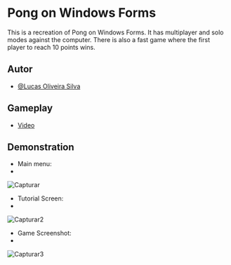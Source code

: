 
# Pong on Windows Forms

This is a recreation of Pong on Windows Forms. It has multiplayer and solo modes against the computer. There is also a fast game where the first player to reach 10 points wins.




## Autor

- [@Lucas Oliveira Silva](https://github.com/Lucas-O-S)

## Gameplay

- [Video](https://www.youtube.com/watch?v=QpX3KVFu1UY&t=32s)

## Demonstration

- Main menu:
- 
![Capturar](https://github.com/Lucas-O-S/Pong-on-Windows-Forms/assets/127321390/278904a3-8533-4f68-b780-906009d1f6cf)

- Tutorial Screen:
- 
![Capturar2](https://github.com/Lucas-O-S/Pong-on-Windows-Forms/assets/127321390/2ff00c36-b48b-4e13-8ca7-a90401c85a81)

- Game Screenshot:
- 
![Capturar3](https://github.com/Lucas-O-S/Pong-on-Windows-Forms/assets/127321390/aee9ddfc-040d-4fdd-89e7-bdab58a086f3)


